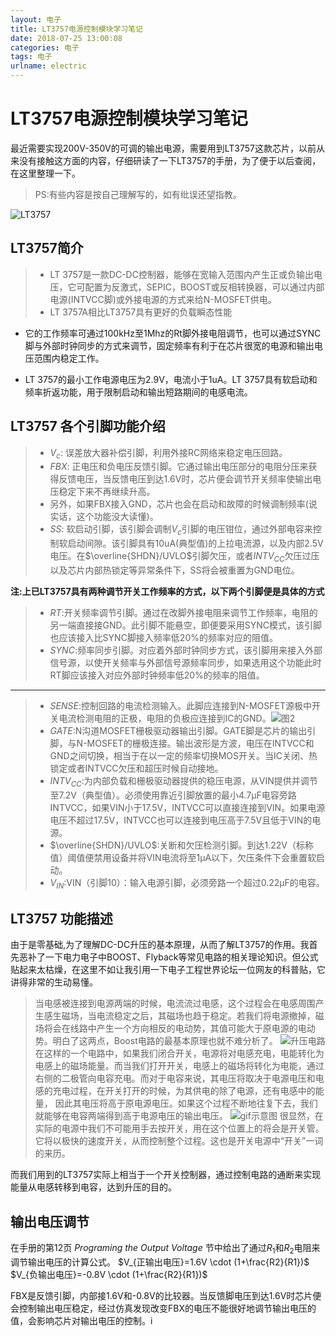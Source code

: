 ```yaml
---
layout: 电子
title: LT3757电源控制模块学习笔记
date: 2018-07-25 13:00:08
categories: 电子
tags: 电子
urlname: electric
---
```


# LT3757电源控制模块学习笔记
最近需要实现200V-350V的可调的输出电源，需要用到LT3757这款芯片，以前从来没有接触这方面的内容，仔细研读了一下LT3757的手册，为了便于以后查阅，在这里整理一下。


> PS:有些内容是按自己理解写的，如有纰误还望指教。

![LT3757](http://www.analog.com/lib/img/products/details/AltPartGeneric.png)



## LT3757简介
> * LT 3757是一款DC-DC控制器，能够在宽输入范围内产生正或负输出电压，它可配置为反激式，SEPIC，BOOST或反相转换器，可以通过内部电源(INTVCC脚)或外接电源的方式来给N-MOSFET供电。
> * LT 3757A相比LT3757具有更好的负载瞬态性能

* 它的工作频率可通过100kHz至1Mhz的Rt脚外接电阻调节，也可以通过SYNC脚与外部时钟同步的方式来调节，固定频率有利于在芯片很宽的电源和输出电压范围内稳定工作。

* LT 3757的最小工作电源电压为2.9V，电流小于1uA。LT 3757具有软启动和频率折返功能，用于限制启动和输出短路期间的电感电流。

## LT3757 各个引脚功能介绍
> * $V_{c}$: 误差放大器补偿引脚，利用外接RC网络来稳定电压回路。
> * $FBX$: 正电压和负电压反馈引脚。它通过输出电压部分的电阻分压来获得反馈电压，当反馈电压到达1.6V时，芯片便会调节开关频率使输出电压稳定下来不再继续升高。
> * 另外，如果FBX接入GND，芯片也会在启动和故障的时候调制频率(说实话，这个功能没大读懂)。
> * $SS$: 软启动引脚，该引脚会调制$V_c$引脚的电压钳位，通过外部电容来控制软启动间隙。该引脚具有10uA(典型值)的上拉电流源，以及内部2.5V电压。在$\overline{SHDN}/UVLO$引脚欠压，或者$INTV_{CC}$欠压过压以及芯片内部热锁定等异常条件下，SS将会被重置为GND电位。

**注:上已LT3757具有两种调节开关工作频率的方式，以下两个引脚便是具体的方式**

> * $RT$:开关频率调节引脚。通过在改脚外接电阻来调节工作频率，电阻的另一端直接接GND。此引脚不能悬空，即便要采用SYNC模式，该引脚也应该接入比SYNC脚接入频率低20%的频率对应的阻值。
> * $SYNC$:频率同步引脚。对应着外部时钟同步方式，该引脚用来接入外部信号源，以使开关频率与外部信号源频率同步，如果选用这个功能此时RT脚应该接入对应外部时钟频率低20%的频率的阻值。

--- 

> * $SENSE$:控制回路的电流检测输入。此脚应连接到N-MOSFET源极中开关电流检测电阻的正极，电阻的负极应连接到IC的GND。![图2](https://s1.ax1x.com/2018/07/23/PJZjB9.png)
> * $GATE$:N沟道MOSFET栅极驱动器输出引脚。GATE脚是芯片的输出引脚，与N-MOSFET的栅极连接。输出波形是方波，电压在INTVCC和GND之间切换，相当于在以一定的频率切换MOS开关。当IC关闭、热锁定或者INTVCC欠压和超压时候自动接地。
> * $INTV_{CC}$:为内部负载和栅极驱动器提供的稳压电源，从VIN提供并调节至7.2V（典型值）。必须使用靠近引脚放置的最小4.7μF电容旁路INTVCC，如果VIN小于17.5V，INTVCC可以直接连接到VIN。如果电源电压不超过17.5V，INTVCC也可以连接到电压高于7.5V且低于VIN的电源。
> * $\overline{SHDN}/UVLO$:关断和欠压检测引脚。到达1.22V（标称值）阈值便禁用设备并将VIN电流将至1μA以下，欠压条件下会重置软启动。
> * $V_{IN}$:VIN（引脚10）：输入电源引脚，必须旁路一个超过0.22μF的电容。

## LT3757 功能描述
由于是零基础,为了理解DC-DC升压的基本原理，从而了解LT3757的作用。我首先恶补了一下电力电子中BOOST、Flyback等常见电路的相关理论知识。但公式贴起来太枯燥，在这里不如让我引用一下电子工程世界论坛一位网友的科普贴，它讲得非常的生动易懂。

> 当电感被连接到电源两端的时候，电流流过电感，这个过程会在电感周围产生感生磁场，当电流稳定之后，其磁场也趋于稳定。若我们将电源撤掉，磁场将会在线路中产生一个方向相反的电动势，其值可能大于原电源的电动势。明白了这两点，Boost电路的最基本原理也就不难分析了。
![升压电路](http://5.eewimg.cn/data/attachment/forum/201709/15/152537sdihcsphhpvj3p9h.png.thumb.jpg)
在这样的一个电路中，如果我们闭合开关，电源将对电感充电，电能转化为电感上的磁场能量。而当我们打开开关，电感上的磁场将转化为电能，通过右侧的二极管向电容充电。而对于电容来说，其电压将取决于电源电压和电感的充电过程，在开关打开的时候，为其供电的除了电源，还有电感中的能量， 因此其电压将高于原电源电压。如果这个过程不断地往复下去，我们就能够在电容两端得到高于电源电压的输出电压。
![gif示意图](http://5.eewimg.cn/data/attachment/forum/201709/15/152612ynl4n2dvavpdm1vc.gif)
很显然，在实际的电源中我们不可能用手去按开关，用在这个位置上的将会是开关管。它将以极快的速度开关，从而控制整个过程。这也是开关电源中“开关”一词的来历。

而我们用到的LT3757实际上相当于一个开关控制器，通过控制电路的通断来实现能量从电感转移到电容，达到升压的目的。
## 输出电压调节

在手册的第12页 *Programing the Output Voltage* 节中给出了通过$R_1$和$R_2$电阻来调节输出电压的计算公式。
$V_{正输出电压}=1.6V \cdot (1+\frac{R2}{R1})$
$V_{负输出电压}=-0.8V \cdot (1+\frac{R2}{R1})$

FBX是反馈引脚，内部接1.6V和-0.8V的比较器。当反馈脚电压到达1.6V时芯片便会控制输出电压稳定，经过仿真发现改变FBX的电压不能很好地调节输出电压的值，会影响芯片对输出电压的控制。i